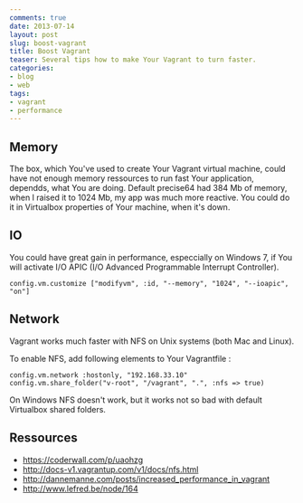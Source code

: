 ```yaml
--- 
comments: true 
date: 2013-07-14
layout: post
slug: boost-vagrant
title: Boost Vagrant
teaser: Several tips how to make Your Vagrant to turn faster.
categories: 
- blog
- web
tags: 
- vagrant
- performance
---
```


## Memory

The box, which You've used to create Your Vagrant virtual machine, could have not enough memory ressources to run fast Your application, dependds, what You are doing.
Default precise64 had 384 Mb of memory, when I raised it to 1024 Mb, my app was much more reactive.
You could do it in Virtualbox properties of Your machine, when it's down.

## IO

You could have great gain in performance, especcially on Windows 7, if You will activate I/O APIC (I/O Advanced Programmable Interrupt Controller).

    config.vm.customize ["modifyvm", :id, "--memory", "1024", "--ioapic", "on"]

## Network

Vagrant works much faster with NFS on Unix systems (both Mac and Linux).

To enable NFS, add following elements to Your Vagrantfile :

    config.vm.network :hostonly, "192.168.33.10"
    config.vm.share_folder("v-root", "/vagrant", ".", :nfs => true)

On Windows NFS doesn't work, but it works not so bad with default Virtualbox shared folders.

## Ressources

* https://coderwall.com/p/uaohzg
* http://docs-v1.vagrantup.com/v1/docs/nfs.html
* http://dannemanne.com/posts/increased_performance_in_vagrant
* http://www.lefred.be/node/164

